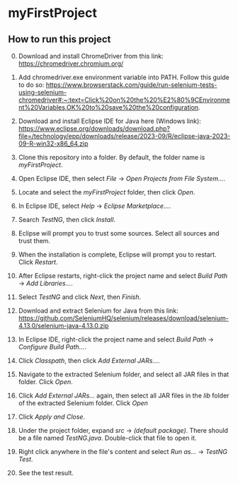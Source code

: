 # myFirstProject

## How to run this project

0. Download and install ChromeDriver from this link: https://chromedriver.chromium.org/

0. Add chromedriver.exe environment variable into PATH. Follow this guide to do so: https://www.browserstack.com/guide/run-selenium-tests-using-selenium-chromedriver#:~:text=Click%20on%20the%20%E2%80%9CEnvironment%20Variables,OK%20to%20save%20the%20configuration.

1. Download and install Eclipse IDE for Java here (Windows link): https://www.eclipse.org/downloads/download.php?file=/technology/epp/downloads/release/2023-09/R/eclipse-java-2023-09-R-win32-x86_64.zip

2. Clone this repository into a folder. By default, the folder name is *myFirstProject*.

3. Open Eclipse IDE, then select *File* -> *Open Projects from File System...*.

4. Locate and select the *myFirstProject* folder, then click *Open*.

5. In Eclipse IDE, select *Help* -> *Eclipse Marketplace...*.

6. Search *TestNG*, then click *Install*.

7. Eclipse will prompt you to trust some sources. Select all sources and trust them.

8. When the installation is complete, Eclipse will prompt you to restart. Click *Restart*.

9. After Eclipse restarts, right-click the project name and select *Build Path* -> *Add Libraries...*.

10. Select *TestNG* and click *Next*, then *Finish*.

11. Download and extract Selenium for Java from this link: https://github.com/SeleniumHQ/selenium/releases/download/selenium-4.13.0/selenium-java-4.13.0.zip

12. In Eclipse IDE, right-click the project name and select *Build Path* -> *Configure Build Path...*.

13. Click *Classpath*, then click *Add External JARs...*.

14. Navigate to the extracted Selenium folder, and select all JAR files in that folder. Click *Open*.

15. Click *Add External JARs...* again, then select all JAR files in the *lib* folder of the extracted Selenium folder. Click *Open*

16. Click *Apply and Close*.

17. Under the project folder, expand *src* -> *(default package)*. There should be a file named *TestNG.java*. Double-click that file to open it.

18. Right click anywhere in the file's content and select *Run as...*  -> *TestNG Test*.

19. See the test result.
